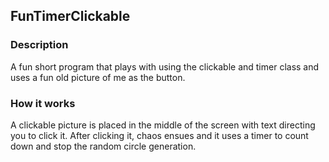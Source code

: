 ## FunTimerClickable

### Description

A fun short program that plays with using the clickable and timer class and uses a fun old picture of me as the button.

### How it works

A clickable picture is placed in the middle of the screen with text directing you to click it. After clicking it, chaos ensues and it uses a timer to count down and stop the random circle generation.